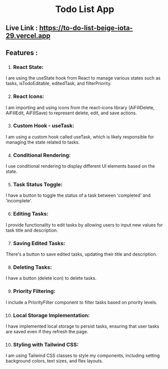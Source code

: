 
<h1 align="center">
Todo List App
</h1>

## Live Link : https://to-do-list-beige-iota-29.vercel.app

## Features :

1. ### React State:

I are using the useState hook from React to manage various states such as tasks, isTodoEditable, editedTask, and filterPriority.

2. ### React Icons:

I am importing and using icons from the react-icons library (AiFillDelete, AiFillEdit, AiFillSave) to represent delete, edit, and save actions.

3. ### Custom Hook - useTask:

I am using a custom hook called useTask, which is likely responsible for managing the state related to tasks.

4. ### Conditional Rendering:

I use conditional rendering to display different UI elements based on the state. 

5. ### Task Status Toggle:

I have a button to toggle the status of a task between 'completed' and 'incomplete'.

6. ### Editing Tasks:

I provide functionality to edit tasks by allowing users to input new values for task title and description.

7. ### Saving Edited Tasks:

There's a button to save edited tasks, updating their title and description.

8. ### Deleting Tasks:

I have a button (delete icon) to delete tasks.

9. ### Priority Filtering:

I include a PriorityFilter component to filter tasks based on priority levels.

10. ### Local Storage Implementation:
I have implemented local storage to persist tasks, ensuring that user tasks are saved even if they refresh the page.

10. ### Styling with Tailwind CSS:

I am using Tailwind CSS classes to style my components, including setting background colors, text sizes, and flex layouts.



